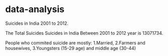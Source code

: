 # data-analysis

Suicides in India 2001 to 2012. 


The Total Suicides Suicides in India Between 2001 to 2012 year is 13071734.


People who commited suicide are mostly:
1.Married, 2.Farmers and housewives, 3.Youngsters (15-29 age) and middle age (30-44)
